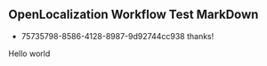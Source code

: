 ## OpenLocalization Workflow Test MarkDown
* 75735798-8586-4128-8987-9d92744cc938 
thanks!

Hello world